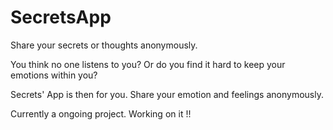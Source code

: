 # SecretsApp
Share your secrets or thoughts anonymously.

You think no one listens to you? Or do you find it hard to keep your emotions within you?

Secrets' App is then for you. Share your emotion and feelings anonymously.

Currently a ongoing project. Working on it !!
